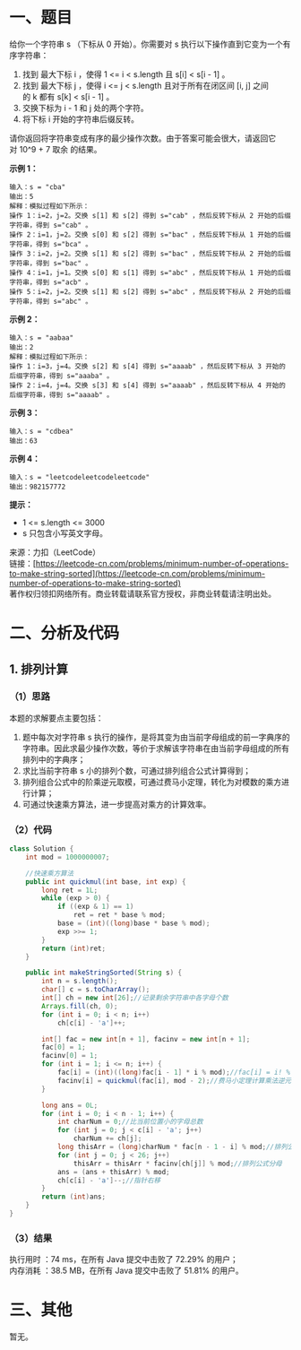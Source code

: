 # 一、题目
给你一个字符串 s （下标从 0 开始）。你需要对 s 执行以下操作直到它变为一个有序字符串：        
1. 找到 最大下标 i ，使得 1 <= i < s.length 且 s[i] < s[i - 1] 。
2. 找到 最大下标 j ，使得 i <= j < s.length 且对于所有在闭区间 [i, j] 之间的 k 都有 s[k] < s[i - 1] 。
3. 交换下标为 i - 1 和 j 处的两个字符。
4. 将下标 i 开始的字符串后缀反转。
         
         
请你返回将字符串变成有序的最少操作次数。由于答案可能会很大，请返回它对 10^9 + 7 取余 的结果。        
       
**示例 1：**      
```
输入：s = "cba"
输出：5
解释：模拟过程如下所示：
操作 1：i=2，j=2。交换 s[1] 和 s[2] 得到 s="cab" ，然后反转下标从 2 开始的后缀字符串，得到 s="cab" 。
操作 2：i=1，j=2。交换 s[0] 和 s[2] 得到 s="bac" ，然后反转下标从 1 开始的后缀字符串，得到 s="bca" 。
操作 3：i=2，j=2。交换 s[1] 和 s[2] 得到 s="bac" ，然后反转下标从 2 开始的后缀字符串，得到 s="bac" 。
操作 4：i=1，j=1。交换 s[0] 和 s[1] 得到 s="abc" ，然后反转下标从 1 开始的后缀字符串，得到 s="acb" 。
操作 5：i=2，j=2。交换 s[1] 和 s[2] 得到 s="abc" ，然后反转下标从 2 开始的后缀字符串，得到 s="abc" 。
```
**示例 2：**        
```
输入：s = "aabaa"
输出：2
解释：模拟过程如下所示：
操作 1：i=3，j=4。交换 s[2] 和 s[4] 得到 s="aaaab" ，然后反转下标从 3 开始的后缀字符串，得到 s="aaaba" 。
操作 2：i=4，j=4。交换 s[3] 和 s[4] 得到 s="aaaab" ，然后反转下标从 4 开始的后缀字符串，得到 s="aaaab" 。
```
**示例 3：**       
```
输入：s = "cdbea"
输出：63
```
**示例 4：**      
```
输入：s = "leetcodeleetcodeleetcode"
输出：982157772
```
**提示：**      
- 1 <= s.length <= 3000
- s 只包含小写英文字母。
        
        
来源：力扣（LeetCode）        
链接：[https://leetcode-cn.com/problems/minimum-number-of-operations-to-make-string-sorted](https://leetcode-cn.com/problems/minimum-number-of-operations-to-make-string-sorted)        
著作权归领扣网络所有。商业转载请联系官方授权，非商业转载请注明出处。         
# 二、分析及代码    
## 1. 排列计算
### （1）思路
本题的求解要点主要包括：
1. 题中每次对字符串 s 执行的操作，是将其变为由当前字母组成的前一字典序的字符串。因此求最少操作次数，等价于求解该字符串在由当前字母组成的所有排列中的字典序；
2. 求比当前字符串 s 小的排列个数，可通过排列组合公式计算得到；       
3. 排列组合公式中的阶乘逆元取模，可通过费马小定理，转化为对模数的乘方进行计算；
4. 可通过快速乘方算法，进一步提高对乘方的计算效率。
### （2）代码
```java
class Solution {
    int mod = 1000000007;

    //快速乘方算法
    public int quickmul(int base, int exp) {
        long ret = 1L;
        while (exp > 0) {
            if ((exp & 1) == 1)
                ret = ret * base % mod;
            base = (int)((long)base * base % mod);
            exp >>= 1;
        }
        return (int)ret;
    }

    public int makeStringSorted(String s) {
        int n = s.length();
        char[] c = s.toCharArray();
        int[] ch = new int[26];//记录剩余字符串中各字母个数
        Arrays.fill(ch, 0);
        for (int i = 0; i < n; i++)
            ch[c[i] - 'a']++;

        int[] fac = new int[n + 1], facinv = new int[n + 1];
        fac[0] = 1;
        facinv[0] = 1;
        for (int i = 1; i <= n; i++) {
            fac[i] = (int)((long)fac[i - 1] * i % mod);//fac[i] = i! % mod
            facinv[i] = quickmul(fac[i], mod - 2);//费马小定理计算乘法逆元, facinv[i] = (i!) ^ -1 % mod
        }

        long ans = 0L;
        for (int i = 0; i < n - 1; i++) {
            int charNum = 0;//比当前位置小的字母总数
            for (int j = 0; j < c[i] - 'a'; j++)
                charNum += ch[j];
            long thisArr = (long)charNum * fac[n - 1 - i] % mod;//排列公式分子
            for (int j = 0; j < 26; j++)
                thisArr = thisArr * facinv[ch[j]] % mod;//排列公式分母
            ans = (ans + thisArr) % mod;
            ch[c[i] - 'a']--;//指针右移
        }
        return (int)ans;     
    }
}
```
### （3）结果
执行用时 ：74 ms，在所有 Java 提交中击败了 72.29% 的用户；    
内存消耗 ：38.5 MB，在所有 Java 提交中击败了 51.81% 的用户。      
# 三、其他
暂无。  
